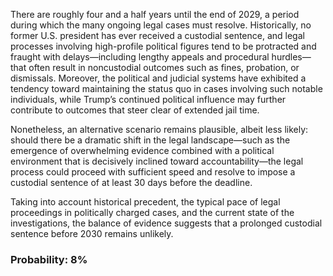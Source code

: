 There are roughly four and a half years until the end of 2029, a period during which the many ongoing legal cases must resolve. Historically, no former U.S. president has ever received a custodial sentence, and legal processes involving high-profile political figures tend to be protracted and fraught with delays—including lengthy appeals and procedural hurdles—that often result in noncustodial outcomes such as fines, probation, or dismissals. Moreover, the political and judicial systems have exhibited a tendency toward maintaining the status quo in cases involving such notable individuals, while Trump’s continued political influence may further contribute to outcomes that steer clear of extended jail time. 

Nonetheless, an alternative scenario remains plausible, albeit less likely: should there be a dramatic shift in the legal landscape—such as the emergence of overwhelming evidence combined with a political environment that is decisively inclined toward accountability—the legal process could proceed with sufficient speed and resolve to impose a custodial sentence of at least 30 days before the deadline. 

Taking into account historical precedent, the typical pace of legal proceedings in politically charged cases, and the current state of the investigations, the balance of evidence suggests that a prolonged custodial sentence before 2030 remains unlikely.

### Probability: 8%